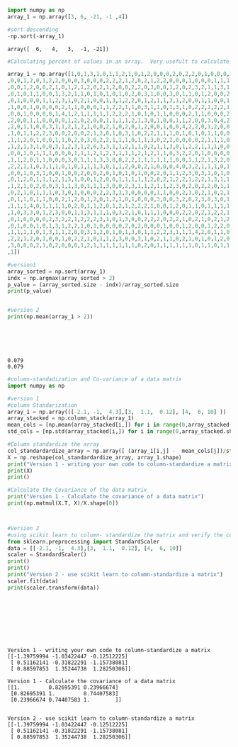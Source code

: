 

```python
import numpy as np
array_1 = np.array([3, 6, -21, -1 ,4])

#sort descending
-np.sort(-array_1)

```




    array([  6,   4,   3,  -1, -21])




```python
#Calculating percent of values in an array.  Very usefult to calculate p values.

array_1 = np.array([1,0,1,3,1,0,1,1,2,1,0,1,2,0,0,0,2,0,2,2,0,1,0,0,0,1,1,1,2,1,0,0,0,0,0,2,0
,0,0,1,2,0,1,2,2,0,0,0,3,0,0,0,2,2,2,1,2,0,2,1,2,2,0,0,0,1,0,0,0,1,1,1,1,0
,0,0,1,2,0,0,2,1,0,1,2,1,2,0,2,1,2,0,0,2,2,0,3,0,0,1,2,0,2,3,2,1,1,3,1,0,1
,0,1,0,1,1,0,0,1,3,2,1,1,0,1,0,1,0,1,0,2,0,3,1,0,0,3,0,1,1,0,1,2,0,0,2,0,3
,0,1,0,0,0,1,1,2,3,1,0,2,1,0,0,1,3,1,2,2,0,1,2,1,1,3,1,2,0,0,1,1,0,0,1,2,0
,1,0,0,1,0,0,0,0,2,1,1,0,0,0,1,1,2,2,1,1,0,3,1,1,0,1,3,1,0,2,2,1,2,2,1,1,0
,0,0,1,0,0,0,0,1,4,1,2,1,1,1,1,1,2,2,2,1,0,1,0,1,1,0,0,0,2,1,1,0,0,0,2,1,1
,2,0,0,1,1,0,0,0,0,1,2,0,2,0,0,1,1,1,1,2,1,3,0,1,0,0,1,1,2,0,0,3,0,4,2,0,1
,2,0,1,1,0,0,3,1,1,2,1,2,1,0,0,2,1,0,2,0,1,2,0,0,1,0,0,4,2,2,0,1,2,0,0,0,2
,1,0,1,1,2,2,3,0,0,2,0,0,2,1,2,0,1,0,3,1,0,2,2,1,1,1,0,1,0,1,0,1,1,0,0,1,0
,1,1,2,0,1,0,0,1,1,0,2,0,3,0,2,2,1,1,1,0,1,1,3,0,2,2,0,0,0,0,2,1,1,1,0,0,4
,1,2,1,3,1,0,0,3,1,2,3,1,2,6,3,3,1,1,2,1,1,0,2,1,1,3,0,1,2,2,1,1,1,0,0,3,1
,0,0,1,0,1,1,1,0,0,0,1,1,1,2,1,2,3,1,1,1,2,1,2,1,1,0,3,2,2,0,1,0,0,0,0,1,1
,1,1,2,0,1,1,0,0,0,3,0,1,1,1,3,3,0,0,2,2,1,1,1,1,1,1,0,0,1,1,2,1,3,2,0,1,0
,2,2,1,1,0,3,1,1,0,1,0,1,1,1,3,0,1,1,2,0,0,2,1,0,0,0,4,0,3,2,1,1,1,0,1,0,0
,0,0,1,0,3,1,0,0,1,0,0,2,0,0,2,0,1,0,1,0,1,0,0,2,0,1,1,2,3,0,3,1,0,1,0,1,2
,0,1,2,0,1,1,1,2,1,3,1,0,0,1,2,0,0,1,1,1,1,1,2,0,2,1,2,2,1,2,2,1,3,1,1,1,1
,1,2,1,0,2,0,0,3,1,1,3,0,1,1,1,3,0,0,2,3,1,1,2,1,1,2,3,0,2,0,2,2,0,1,1,1,2
,0,2,1,0,1,1,1,0,3,0,1,0,0,0,2,2,3,1,3,0,0,0,0,1,1,0,0,2,3,0,2,1,0,2,1,0,1
,0,1,1,0,1,1,0,0,2,1,2,0,1,2,0,1,2,1,0,1,0,0,0,3,0,0,3,2,0,2,3,0,3,0,1,1,1
,1,1,1,4,0,1,1,1,1,0,2,0,1,1,2,0,1,2,1,2,2,2,1,0,0,1,2,0,1,1,0,1,1,1,1,1,0
,1,0,3,3,0,1,2,3,0,0,1,1,3,1,1,1,0,3,2,1,0,1,1,1,0,0,0,2,2,0,2,1,2,2,1,0,0
,0,1,0,0,0,0,2,3,2,2,1,2,2,2,3,1,0,1,3,0,0,2,2,2,0,2,2,1,0,2,1,0,2,1,2,0,1
,0,1,0,0,1,0,1,3,1,2,2,1,0,1,0,0,0,0,2,0,2,0,0,0,1,0,0,1,2,0,0,1,2,2,0,1,1
,1,1,1,1,0,1,3,1,1,2,0,0,3,1,2,0,1,0,1,3,0,1,1,2,2,3,1,1,1,4,2,0,1,1,0,1,0
,2,2,1,2,0,1,0,0,1,0,2,2,1,0,1,1,2,3,0,0,3,1,0,2,1,1,0,2,1,0,1,0,1,2,0,1,0
,3,0,0,0,2,1,0,2,0,0,0,1,2,1,1,1,1,1,1,1,0,2,0,1,1,1,1,1,1,0,1,1,0,1,1,1,0
,1])

#version1
array_sorted = np.sort(array_1)
indx = np.argmax(array_sorted > 2)
p_value = (array_sorted.size - indx)/array_sorted.size
print(p_value)


#version 2
print(np.mean(array_1 > 2))







```

    0.079
    0.079
    


```python
#column-standadization and Co-variance of a data matrix
import numpy as np

#version 1
#column Standarization
array_1 = np.array(([-2.1, -1,  4.3],[3,  1.1,  0.12], [4,  6, 10] ))
array_stacked = np.column_stack(array_1)
mean_cols = [np.mean(array_stacked[i,]) for i in range(0,array_stacked.shape[0])]
std_cols = [np.std(array_stacked[i,]) for i in range(0,array_stacked.shape[0])]

#Column standardize the array
col_standardardize_array = np.array([ (array_1[i,j] -  mean_cols[j])/std_cols[j] for i in range(0,array_1.shape[0]) for j in range(0,array_1.shape[1])])                                                 
X = np.reshape(col_standardardize_array, array_1.shape)
print("Version 1 - writing your own code to column-standardize a matrix")
print(X)
print()

#Calculate the Covariance of the data matrix
print("Version 1 - Calculate the covariance of a data matrix")
print(np.matmul(X.T, X)/X.shape[0])



#Version 2
#using scikit learn to column- standardize the matrix and verify the code
from sklearn.preprocessing import StandardScaler
data = [[-2.1, -1,  4.3],[3,  1.1,  0.12], [4,  6, 10]]
scaler = StandardScaler()
print()
print()
print("Version 2 - use scikit learn to column-standardize a matrix")
scaler.fit(data)
print(scaler.transform(data))










```

    Version 1 - writing your own code to column-standardize a matrix
    [[-1.39759994 -1.03422447 -0.12512225]
     [ 0.51162141 -0.31822291 -1.15738081]
     [ 0.88597853  1.35244738  1.28250306]]
    
    Version 1 - Calculate the covariance of a data matrix
    [[1.         0.82695391 0.23966674]
     [0.82695391 1.         0.74407583]
     [0.23966674 0.74407583 1.        ]]
    
    
    Version 2 - use scikit learn to column-standardize a matrix
    [[-1.39759994 -1.03422447 -0.12512225]
     [ 0.51162141 -0.31822291 -1.15738081]
     [ 0.88597853  1.35244738  1.28250306]]
    
